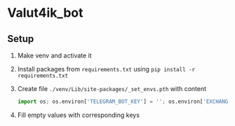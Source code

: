 # Valut4ik_bot

## Setup
1. Make venv and activate it
1. Install packages from `requirements.txt` using `pip install -r requirements.txt`
1. Create file `./venv/Lib/site-packages/_set_envs.pth` with content

    ```Python
    import os; os.environ['TELEGRAM_BOT_KEY'] = ''; os.environ['EXCHANGE_RATE_API_KEY'] = ''
    ```
1. Fill empty values with corresponding keys
